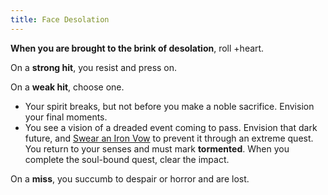 ```yaml
---
title: Face Desolation
---
```


**When you are brought to the brink of desolation**, roll +heart.

On a **strong hit**, you resist and press on.

On a **weak hit**, choose one.

- Your spirit breaks, but not before you make a noble sacrifice. Envision your final moments.
- You see a vision of a dreaded event coming to pass. Envision that dark future, and [Swear an Iron Vow](/moves/quest/swear_an_iron_vow) to prevent it through an extreme quest. You return to your senses and must mark **tormented**. When you complete the soul-bound quest, clear the impact.

On a **miss**, you succumb to despair or horror and are lost.
